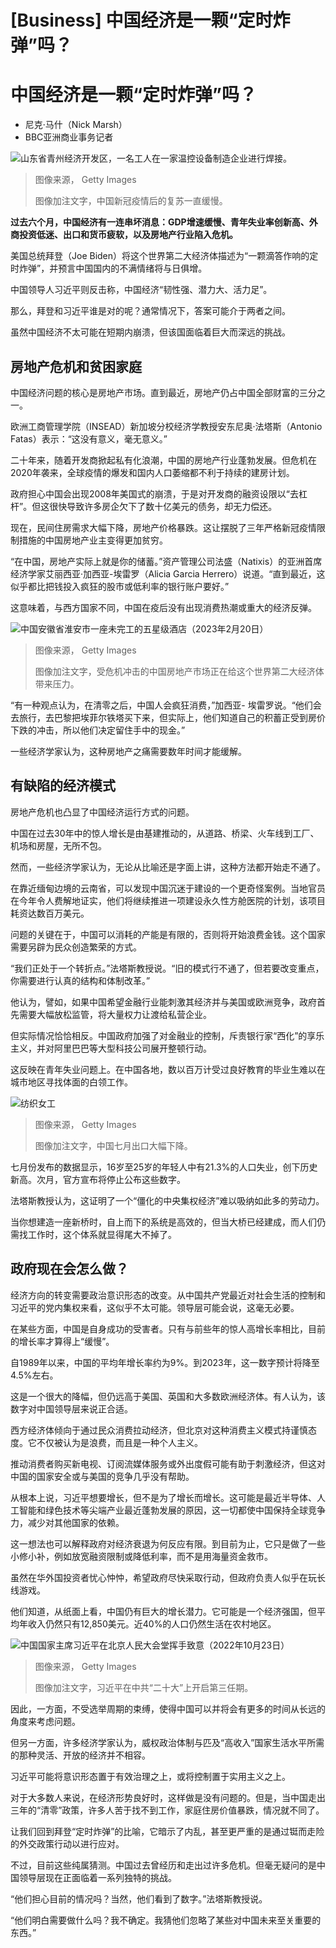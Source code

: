 # [Business] 中国经济是一颗“定时炸弹”吗？

#  中国经济是一颗“定时炸弹”吗？

  * 尼克·马什（Nick Marsh） 
  * BBC亚洲商业事务记者 


![山东省青州经济开发区，一名工人在一家温控设备制造企业进行焊接。](_130917411_gettyimages-1627556792.jpg)

> 图像来源，  Getty Images
>
> 图像加注文字，中国新冠疫情后的复苏一直缓慢。

**过去六个月，中国经济有一连串坏消息：GDP增速缓慢、青年失业率创新高、外商投资低迷、出口和货币疲软，以及房地产行业陷入危机。**

美国总统拜登（Joe Biden）将这个世界第二大经济体描述为“一颗滴答作响的定时炸弹”，并预言中国国内的不满情绪将与日俱增。

中国领导人习近平则反击称，中国经济“韧性强、潜力大、活力足”。

那么，拜登和习近平谁是对的呢？通常情况下，答案可能介于两者之间。

虽然中国经济不太可能在短期内崩溃，但该国面临着巨大而深远的挑战。

##  房地产危机和贫困家庭

中国经济问题的核心是房地产市场。直到最近，房地产仍占中国全部财富的三分之一。

欧洲工商管理学院（INSEAD）新加坡分校经济学教授安东尼奥·法塔斯（Antonio Fatas）表示：“这没有意义，毫无意义。”

二十年来，随着开发商掀起私有化浪潮，中国的房地产行业蓬勃发展。但危机在2020年袭来，全球疫情的爆发和国内人口萎缩都不利于持续的建房计划。

政府担心中国会出现2008年美国式的崩溃，于是对开发商的融资设限以“去杠杆”。但这很快导致许多房企欠下了数十亿美元的债务，却无力偿还。

现在，民间住房需求大幅下降，房地产价格暴跌。这让摆脱了三年严格新冠疫情限制措施的中国房地产业主变得更加贫穷。

“在中国，房地产实际上就是你的储蓄。”资产管理公司法盛（Natixis）的亚洲首席经济学家艾丽西亚·加西亚-埃雷罗（Alicia Garcia Herrero）说道。“直到最近，这似乎都比把钱投入疯狂的股市或低利率的银行账户要好。”

这意味着，与西方国家不同，中国在疫后没有出现消费热潮或重大的经济反弹。

![中国安徽省淮安市一座未完工的五星级酒店（2023年2月20日）](_130934809_gettyimages-1247323014.jpg)

> 图像来源，  Getty Images
>
> 图像加注文字，受危机冲击的中国房地产市场正在给这个世界第二大经济体带来压力。

“有一种观点认为，在清零之后，中国人会疯狂消费，”加西亚- 埃雷罗说。“他们会去旅行，去巴黎把埃菲尔铁塔买下来，但实际上，他们知道自己的积蓄正受到房价下跌的冲击，所以他们决定留住手中的现金。”

一些经济学家认为，这种房地产之痛需要数年时间才能缓解。

##  有缺陷的经济模式

房地产危机也凸显了中国经济运行方式的问题。

中国在过去30年中的惊人增长是由基建推动的，从道路、桥梁、火车线到工厂、机场和房屋，无所不包。

然而，一些经济学家认为，无论从比喻还是字面上讲，这种方法都开始走不通了。

在靠近缅甸边境的云南省，可以发现中国沉迷于建设的一个更奇怪案例。当地官员在今年令人费解地证实，他们将继续推进一项建设永久性方舱医院的计划，该项目耗资达数百万美元。

问题的关键在于，中国可以消耗的产能是有限的，否则将开始浪费金钱。这个国家需要另辟为民众创造繁荣的方式。

“我们正处于一个转折点。”法塔斯教授说。“旧的模式行不通了，但若要改变重点，你需要进行认真的结构和体制改革。”

他认为，譬如，如果中国希望金融行业能刺激其经济并与美国或欧洲竞争，政府首先需要大幅放松监管，将大量权力让渡给私营企业。

但实际情况恰恰相反。中国政府加强了对金融业的控制，斥责银行家“西化”的享乐主义，并对阿里巴巴等大型科技公司展开整顿行动。

这反映在青年失业问题上。在中国各地，数以百万计受过良好教育的毕业生难以在城市地区寻找体面的白领工作。

![纺织女工](_130934811_gettyimages-1627555837-1.jpg)

> 图像来源，  Getty Images
>
> 图像加注文字，中国七月出口大幅下降。

七月份发布的数据显示，16岁至25岁的年轻人中有21.3%的人口失业，创下历史新高。次月，官方宣布将停止公布这些数字。

法塔斯教授认为，这证明了一个“僵化的中央集权经济”难以吸纳如此多的劳动力。

当你想建造一座新桥时，自上而下的系统是高效的，但当大桥已经建成，而人们仍需找工作时，这个体系就显得尾大不掉了。

##  政府现在会怎么做？

经济方向的转变需要政治意识形态的改变。从中国共产党最近对社会生活的控制和习近平的党内集权来看，这似乎不太可能。领导层可能会说，这毫无必要。

在某些方面，中国是自身成功的受害者。只有与前些年的惊人高增长率相比，目前的增长率才算得上“缓慢”。

自1989年以来，中国的平均年增长率约为9%。到2023年，这一数字预计将降至4.5%左右。

这是一个很大的降幅，但仍远高于美国、英国和大多数欧洲经济体。有人认为，该数字对中国领导层来说正合适。

西方经济体倾向于通过民众消费拉动经济，但北京对这种消费主义模式持谨慎态度。它不仅被认为是浪费，而且是一种个人主义。

推动消费者购买新电视、订阅流媒体服务或外出度假可能有助于刺激经济，但这对中国的国家安全或与美国的竞争几乎没有帮助。

从根本上说，习近平想要增长，但不是为了增长而增长。这可能是最近半导体、人工智能和绿色技术等尖端产业最近蓬勃发展的原因，这一切都使中国保持全球竞争力，减少对其他国家的依赖。

这一想法也可以解释政府对经济衰退为何反应有限。到目前为止，它只是做了一些小修小补，例如放宽融资限制或降低利率，而不是用海量资金救市。

虽然在华外国投资者忧心忡忡，希望政府尽快采取行动，但政府负责人似乎在玩长线游戏。

他们知道，从纸面上看，中国仍有巨大的增长潜力。它可能是一个经济强国，但平均年收入仍然只有12,850美元。近40%的人口仍然生活在农村地区。

![中国国家主席习近平在北京人民大会堂挥手致意（2022年10月23日）](_130936881_gettyimages-1435755936.jpg)

> 图像来源，  Getty Images
>
> 图像加注文字，习近平在中共“二十大”上开启第三任期。

因此，一方面，不受选举周期的束缚，使得中国可以并将会有更多的时间从长远的角度来考虑问题。

但另一方面，许多经济学家认为，威权政治体制与匹及“高收入”国家生活水平所需的那种灵活、开放的经济并不相容。

习近平可能将意识形态置于有效治理之上，或将控制置于实用主义之上。

对于大多数人来说，在经济形势良好时，这样做是没有问题的。但是，当中国走出三年的“清零”政策，许多人苦于找不到工作，家庭住房价值暴跌，情况就不同了。

让我们回到拜登“定时炸弹”的比喻，它暗示了内乱，甚至更严重的是通过铤而走险的外交政策行动以进行应对。

不过，目前这些纯属猜测。中国过去曾经历和走出过许多危机。但毫无疑问的是中国领导层现在正面临着一系列独特的挑战。

“他们担心目前的情况吗？当然，他们看到了数字。”法塔斯教授说。

“他们明白需要做什么吗？我不确定。我猜他们忽略了某些对中国未来至关重要的东西。”


